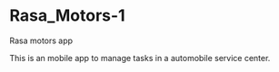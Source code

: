 # Rasa_Motors-1
Rasa motors app

This is an mobile app to manage tasks in a automobile service center.
